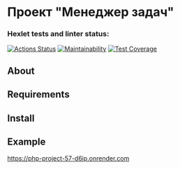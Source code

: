 # Проект "Менеджер задач"

### Hexlet tests and linter status:

[![Actions Status](https://github.com/affonja/php-project-57/actions/workflows/hexlet-check.yml/badge.svg)](https://github.com/affonja/php-project-57/actions)
[![Maintainability](https://api.codeclimate.com/v1/badges/a5bde8f0a3a8c28b4baf/maintainability)](https://codeclimate.com/github/affonja/php-project-57/maintainability)
[![Test Coverage](https://api.codeclimate.com/v1/badges/a5bde8f0a3a8c28b4baf/test_coverage)](https://codeclimate.com/github/affonja/php-project-57/test_coverage)

## About

## Requirements

## Install

## Example

https://php-project-57-d6ip.onrender.com

